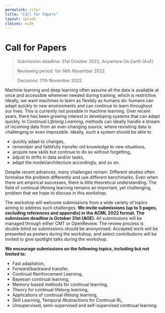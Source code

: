 ```yaml
---
permalink: /cfp/
title: "Call for Papers"
layout: splash
classes: wide 
---
```


# Call for Papers

> Submission deadline: 31st October 2022, Anywhere On Earth (AoE) 
> 
> Reviewing period: 1st-14th November 2022
> 
> Decisions: 17th November 2022

Machine learning and deep learning often assume all the data is available at once and accessible whenever needed during training, which is restrictive.  Ideally, we want machines to learn as flexibly as humans do: humans can adapt quickly to new environments and can continue to learn throughout our lives. This is currently not possible in machine learning.
Over recent years, there has been growing interest in developing systems that can adapt quickly. In *Continual Lifelong Learning*, methods can ideally handle a stream of incoming data from an ever-changing source, where revisiting data is challenging or even impossible. Ideally, such a system should be able to 

* quickly adapt to changes, 
* remember and faithfully transfer old knowledge to new situations,
* acquire new skills but continue to do so without forgetting, 
* adjust to drifts in data and/or tasks,
* adapt the model/architecture accordingly, and so on.

Despite recent advances, many challenges remain. Different studies often formalise the problem differently and use different benchmarks. Even when there are empirical successes, there is little theoretical understanding. The field of continual lifelong learning remains an important, yet challenging, problem that we hope to discuss in this workshop.

The workshop will welcome submissions from a wide variety of topics aiming to address such challenges. **We invite submissions (up to 5 pages, excluding references and appendix) in the ACML 2022 format. The submission deadline is October 31st (AOE)**.  All submissions will be managed through either CMT or OpenReview. The review process is double-blind so submissions should be anonymised. Accepted work will be presented as posters during the workshop, and select contributions will be invited to give spotlight talks during the workshop.

**We encourage submissions on the following topics, including but not limited to:**

* Fast adaptation,
* Forward/backward transfer,
* Continual Reinforcement Learning,
* Bayesian continual learning,
* Memory-based methods for continual learning,
* Theory for continual lifelong learning,
* Applications of continual lifelong learning,
* Skill Learning, Temporal Abstractions for Continual RL, 
* Unsupervised, semi-supervised and self-supervised continual learning.


